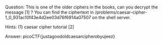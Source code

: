 Question:
This is one of the older ciphers in the books, can you decrypt the message [1]
? You can find the ciphertext in
/problems/caesar-cipher-1_0_931ac10f43e4d2ee03d76f6914a07507 on the shell
server.

Hints:
(1) caesar cipher tutorial [2] 

Answer:
picoCTF{justagoodoldcaesarcipherobyujeez}

